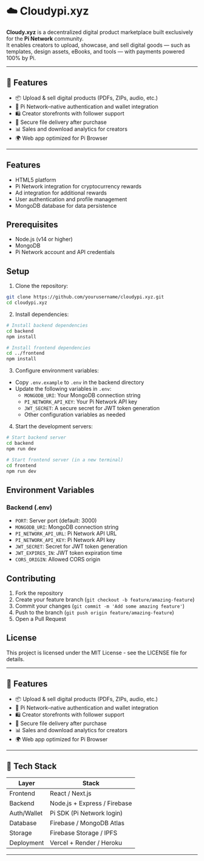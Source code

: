 # ☁️ Cloudypi.xyz


**Cloudy.xyz** is a decentralized digital product marketplace built exclusively for the **Pi Network** community.  
It enables creators to upload, showcase, and sell digital goods — such as templates, design assets, eBooks, and tools — with payments powered 100% by Pi.

---

## 🚀 Features

- 📦 Upload & sell digital products (PDFs, ZIPs, audio, etc.)
- 🔐 Pi Network–native authentication and wallet integration
- 🛍️ Creator storefronts with follower support
- 💾 Secure file delivery after purchase
- 📊 Sales and download analytics for creators
- 🌍 Web app optimized for Pi Browser

---
## Features

- HTML5 platform
- Pi Network integration for cryptocurrency rewards
- Ad integration for additional rewards
- User authentication and profile management
- MongoDB database for data persistence

## Prerequisites

- Node.js (v14 or higher)
- MongoDB
- Pi Network account and API credentials

## Setup

1. Clone the repository:
```bash
git clone https://github.com/yourusername/cloudypi.xyz.git
cd cloudypi.xyz
```

2. Install dependencies:
```bash
# Install backend dependencies
cd backend
npm install

# Install frontend dependencies
cd ../frontend
npm install
```

3. Configure environment variables:
- Copy `.env.example` to `.env` in the backend directory
- Update the following variables in `.env`:
  - `MONGODB_URI`: Your MongoDB connection string
  - `PI_NETWORK_API_KEY`: Your Pi Network API key
  - `JWT_SECRET`: A secure secret for JWT token generation
  - Other configuration variables as needed

4. Start the development servers:
```bash
# Start backend server
cd backend
npm run dev

# Start frontend server (in a new terminal)
cd frontend
npm run dev
```

## Environment Variables

### Backend (.env)
- `PORT`: Server port (default: 3000)
- `MONGODB_URI`: MongoDB connection string
- `PI_NETWORK_API_URL`: Pi Network API URL
- `PI_NETWORK_API_KEY`: Pi Network API key
- `JWT_SECRET`: Secret for JWT token generation
- `JWT_EXPIRES_IN`: JWT token expiration time
- `CORS_ORIGIN`: Allowed CORS origin

## Contributing

1. Fork the repository
2. Create your feature branch (`git checkout -b feature/amazing-feature`)
3. Commit your changes (`git commit -m 'Add some amazing feature'`)
4. Push to the branch (`git push origin feature/amazing-feature`)
5. Open a Pull Request

## License

This project is licensed under the MIT License - see the LICENSE file for details.

---

## 🚀 Features

- 📦 Upload & sell digital products (PDFs, ZIPs, audio, etc.)
- 🔐 Pi Network–native authentication and wallet integration
- 🛍️ Creator storefronts with follower support
- 💾 Secure file delivery after purchase
- 📊 Sales and download analytics for creators
- 🌍 Web app optimized for Pi Browser

---

## 🔧 Tech Stack

| Layer       | Stack                         |
|-------------|-------------------------------|
| Frontend    | React / Next.js               |
| Backend     | Node.js + Express / Firebase  |
| Auth/Wallet | Pi SDK (Pi Network login)     |
| Database    | Firebase / MongoDB Atlas      |
| Storage     | Firebase Storage / IPFS       |
| Deployment  | Vercel + Render / Heroku      |

---

